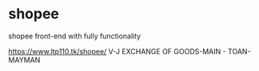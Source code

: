 # shopee

shopee front-end with fully functionality

https://www.ltp110.tk/shopee/
 V-J EXCHANGE OF GOODS-MAIN - TOAN-MAYMAN
